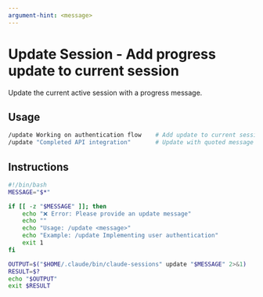 ```yaml
---
argument-hint: <message>
---
```


# Update Session - Add progress update to current session

Update the current active session with a progress message.

## Usage
```bash
/update Working on authentication flow    # Add update to current session
/update "Completed API integration"       # Update with quoted message
```

## Instructions

```bash
#!/bin/bash
MESSAGE="$*"

if [[ -z "$MESSAGE" ]]; then
    echo "❌ Error: Please provide an update message"
    echo ""
    echo "Usage: /update <message>"
    echo "Example: /update Implementing user authentication"
    exit 1
fi

OUTPUT=$("$HOME/.claude/bin/claude-sessions" update "$MESSAGE" 2>&1)
RESULT=$?
echo "$OUTPUT"
exit $RESULT
```